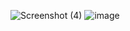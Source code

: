 ![Screenshot (4)](https://github.com/user-attachments/assets/625be2b1-3490-4ac7-ae65-a3551f3e41be)
![image](https://github.com/user-attachments/assets/cd892bef-85ce-41d9-aa8c-4eb1518d6a22)
